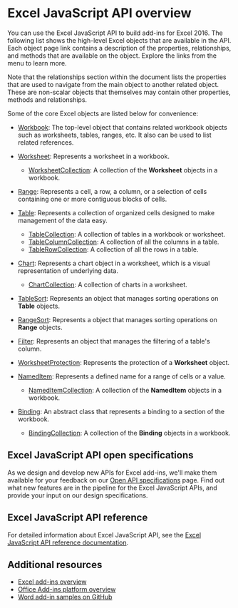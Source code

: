 # Excel JavaScript API overview

You can use the Excel JavaScript API to build add-ins for Excel 2016. The following list shows the high-level Excel objects that are available in the API. Each object page link contains a description of the properties, relationships, and methods that are available on the object. Explore the links from the menu to learn more.

Note that the relationships section within the document lists the properties that are used to navigate from the main object to another related object. These are non-scalar objects that themselves may contain other properties, methods and relationships.

Some of the core Excel objects are listed below for convenience: 

- [Workbook](../../api/excel/excel.workbook): The top-level object that contains related workbook objects such as worksheets, tables, ranges, etc. It also can be used to list related references.

- [Worksheet](../../api/excel/excel.worksheet): Represents a worksheet in a workbook. 
    - [WorksheetCollection](../../api/excel/excel.worksheetcollection): A collection of the **Worksheet** objects in a workbook.

- [Range](../../api/excel/excel.range): Represents a cell, a row, a column, or a selection of cells containing one or more contiguous blocks of cells.

- [Table](../../api/excel/excel.table): Represents a collection of organized cells designed to make management of the data easy.
    - [TableCollection](../../api/excel/excel.tablecollection): A collection of tables in a workbook or worksheet.
    - [TableColumnCollection](../../api/excel/excel.tablecolumncollection): A collection of all the columns in a table.
    - [TableRowCollection](../../api/excel/excel.tablerowcollection): A collection of all the rows in a table.

- [Chart](../../api/excel/excel.chart): Represents a chart object in a worksheet, which is a visual representation of underlying data.
    - [ChartCollection](../../api/excel/excel.chartcollection): A collection of charts in a worksheet.

- [TableSort](../../api/excel/excel.tablesort): Represents an object that manages sorting operations on **Table** objects.

- [RangeSort](../../api/excel/excel.rangesort): Represents a object that manages sorting operations on **Range** objects.

- [Filter](../../api/excel/excel.filter): Represents an object that manages the filtering of a table's column.

- [WorksheetProtection](../../api/excel/excel.worksheetprotection): Represents the protection of a **Worksheet** object.

- [NamedItem](../../api/excel/excel.nameditem): Represents a defined name for a range of cells or a value. 
    - [NamedItemCollection](../../api/excel/excel.nameditemcollection): A collection of the **NamedItem** objects in a workbook.

- [Binding](../../api/excel/excel.binding): An abstract class that represents a binding to a section of the workbook.
    - [BindingCollection](../../api/excel/excel.bindingcollection): A collection of the **Binding** objects in a workbook.

## Excel JavaScript API open specifications

As we design and develop new APIs for Excel add-ins, we'll make them available for your feedback on our [Open API specifications](../openspec.md) page. Find out what new features are in the pipeline for the Excel JavaScript APIs, and provide your input on our design specifications.

## Excel JavaScript API reference

For detailed information about Excel JavaScript API, see the [Excel JavaScript API reference documentation](../../api/excel).

## Additional resources

- [Excel add-ins overview](https://docs.microsoft.com/office/dev/add-ins/excel/excel-add-ins-overview)
- [Office Add-ins platform overview](https://docs.microsoft.com/office/dev/add-ins/overview/office-add-ins)
- [Word add-in samples on GitHub](https://github.com/OfficeDev?utf8=%E2%9C%93&query=Excel)
